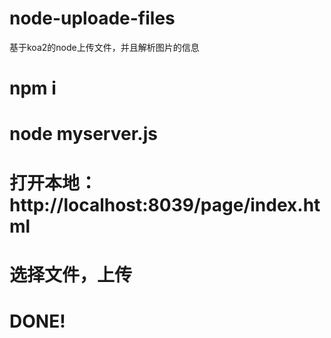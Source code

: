 # node-uploade-files
基于koa2的node上传文件，并且解析图片的信息

# npm i
# node myserver.js

# 打开本地：http://localhost:8039/page/index.html

# 选择文件，上传

# DONE!
